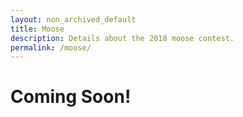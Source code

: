 ```yaml
---
layout: non_archived_default
title: Moose
description: Details about the 2018 moose contest.
permalink: /moose/
---
```


# Coming Soon!
